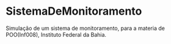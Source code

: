 # SistemaDeMonitoramento

Simulação de um sistema de monitoramento, para a materia de POO(Inf008), Instituto Federal da Bahia.
